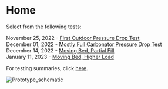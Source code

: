# Home

Select from the following tests:

November 25, 2022 - [First Outdoor Pressure Drop Test](/11_25_2022.html)<br />
December 01, 2022 - [Mostly Full Carbonator Pressure Drop Test](/12_01_2022.html)<br />
December 14, 2022 - [Moving Bed, Partial Fill](/12_14_2022.html)<br />
January 11, 2023  - [Moving Bed, Higher Load](/01_11_2023.html)<br />

For testing summaries, click [here](https://www.notion.so/seabound/Testing-Summaries-Learnings-cc19514ca29f468ebe0ddfec9c0cf33f).

![Prototype_schematic](/prototype_schematic.png?raw=true "Prototype schematic")
